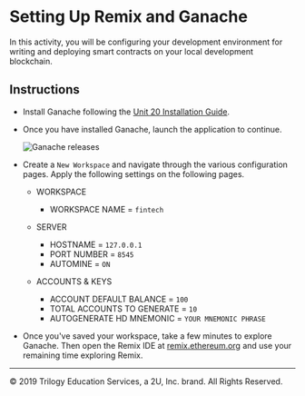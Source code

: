 # Setting Up Remix and Ganache

In this activity, you will be configuring your development environment for writing and deploying smart contracts on your local development blockchain.

## Instructions

* Install Ganache following the [Unit 20 Installation Guide](../../../Supplemental/unit-20-install-guide.md).

* Once you have installed Ganache, launch the application to continue.

    ![Ganache releases](../../Images/ganache_create_workspace.png)

* Create a `New Workspace` and navigate through the various configuration pages. Apply the following settings on the following pages.

  * WORKSPACE
    * WORKSPACE NAME = `fintech`

  * SERVER
    * HOSTNAME = `127.0.0.1`
    * PORT NUMBER = `8545`
    * AUTOMINE = `ON`

  * ACCOUNTS & KEYS
    * ACCOUNT DEFAULT BALANCE = `100`
    * TOTAL ACCOUNTS TO GENERATE = `10`
    * AUTOGENERATE HD MNEMONIC = `YOUR MNEMONIC PHRASE`

* Once you've saved your workspace, take a few minutes to explore Ganache. Then open the Remix IDE at [remix.ethereum.org](https://remix.ethereum.org) and use your remaining time exploring Remix.

---
© 2019 Trilogy Education Services, a 2U, Inc. brand. All Rights Reserved.
